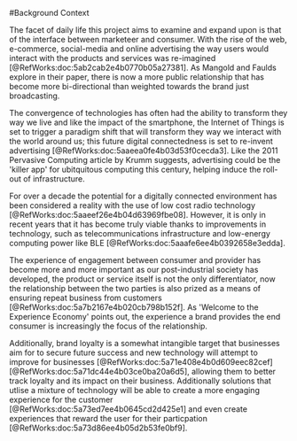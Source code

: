 ﻿<section>

#Background Context

The facet of daily life this project aims to examine and expand upon is that of the interface between marketeer and consumer. With the rise of the web, e-commerce, social-media and online advertising the way users would interact with the products and services was re-imagined [@RefWorks:doc:5ab2cab2e4b0770b05a27381]. As Mangold and Faulds explore in their paper, there is now a more public relationship that has become more bi-directional than weighted towards the brand just broadcasting.

The convergence of technologies has often had the ability to transform they way we live and like the impact of the smartphone, the Internet of Things is set to trigger a paradigm shift that will transform they way we interact with the world around us; this future digital connectedness is set to re-invent advertising [@RefWorks:doc:5aaeea0fe4b03d53f0cecda3]. Like the 2011 Pervasive Computing article by Krumm suggests, advertising could be the 'killer app' for ubitquitous computing this century, helping induce the roll-out of infrastructure.

For over a decade the potential for a digitally connected environment has been considered a reality with the use of low cost radio technology [@RefWorks:doc:5aaeef26e4b04d63969fbe08]. However, it is only in recent years that it has become truly viable thanks to improvements in technology, such as telecommunications infrastructure and low-energy computing power like BLE [@RefWorks:doc:5aaafe6ee4b0392658e3edda].

The experience of engagement between consumer and provider has become more and more important as our post-industrial society has developed, the product or service itself is not the only differentiator, now the relationship between the two parties is also prized as a means of ensuring repeat business from customers [@RefWorks:doc:5a7b2167e4b020cb798b152f]. As 'Welcome to the Experience Economy' points out, the experience a brand provides the end consumer is increasingly the focus of the relationship.

Additionally, brand loyalty is a somewhat intangible target that businesses aim for to secure future success and new technology will attempt to improve for businesses [@RefWorks:doc:5a71e408e4b0d609eec82cef][@RefWorks:doc:5a71dc44e4b03ce0ba20a6d5], allowing them to better track loyalty and its impact on their business. Additionally solutions that utlise a mixture of technology will be able to create a more engaging experience for the customer  [@RefWorks:doc:5a73ed7ee4b0645cd2d425e1] and even create experiences that reward the user for their particpation [@RefWorks:doc:5a73d86ee4b05d2b53fe0bf9].

</section>